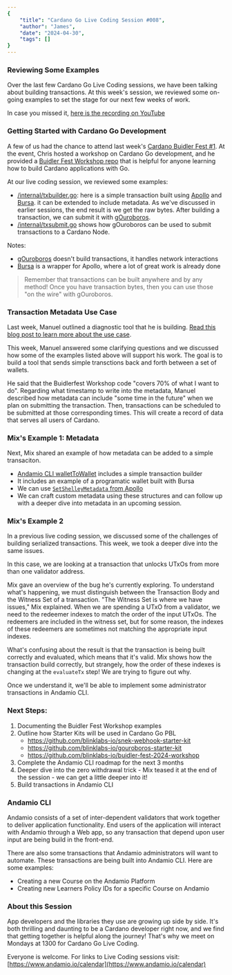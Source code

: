 ```yaml
---
{
    "title": "Cardano Go Live Coding Session #008",
    "author": "James",
    "date": "2024-04-30",
    "tags": []
}
---
```


### Reviewing Some Examples

Over the last few Cardano Go Live Coding sessions, we have been talking about building transactions. At this week's session, we reviewed some on-going examples to set the stage for our next few weeks of work.

In case you missed it, [here is the recording on YouTube](https://youtu.be/EUfZqxeeO8s?si=M4OIRVh8XZ6NTqWE)

### Getting Started with Cardano Go Development
A few of us had the chance to attend last week's [Cardano Buidler Fest #1](https://buidl.2024.cardano.org/). At the event, Chris hosted a workshop on Cardano Go development, and he provided a [Buidler Fest Workshop repo](https://github.com/blinklabs-io/buidler-fest-2024-workshop) that is helpful for anyone learning how to build Cardano applications with Go.

At our live coding session, we reviewed some examples:
- [/internal/txbuilder.go](https://github.com/blinklabs-io/buidler-fest-2024-workshop/tree/main/internal/txbuilder): here is a simple transaction built using [Apollo](https://github.com/Salvionied/apollo) and [Bursa](https://github.com/blinklabs-io/bursa). it can be extended to include metadata. As we've discussed in earlier sessions, the end result is we get the raw bytes. After building a transaction, we can submit it with [gOuroboros](https://github.com/blinklabs-io/gouroboros).
- [/internal/txsubmit.go](https://github.com/blinklabs-io/buidler-fest-2024-workshop/tree/main/internal/txsubmit) shows how gOuroboros can be used to submit transactions to a Cardano Node.

Notes:
- [gOuroboros](https://github.com/blinklabs-io/gouroboros) doesn't build transactions, it handles network interactions
- [Bursa](https://github.com/blinklabs-io/bursa) is a wrapper for Apollo, where a lot of great work is already done

> Remember that transactions can be built anywhere and by any method! Once you have transaction bytes, then you can use those "on the wire" with gOuroboros.

### Transaction Metadata Use Case
Last week, Manuel outlined a diagnostic tool that he is building. [Read this blog post to learn more about the use case](/010).

This week, Manuel answered some clarifying questions and we discussed how some of the examples listed above will support his work. The goal is to build a tool that sends simple transctions back and forth between a set of wallets.

He said that the Buidlerfest Workshop code "covers 70% of what I want to do". Regarding what timestamp to write into the metadata, Manuel described how metadata can include "some time in the future" when we plan on submitting the transaction. Then, transactions can be scheduled to be submitted at those corresponding times. This will create a record of data that serves all users of Cardano.

### Mix's Example 1: Metadata
Next, Mix shared an example of how metadata can be added to a simple transaciton.
- [Andamio CLI walletToWallet](https://github.com/Andamio-Platform/andamio-cli/tree/main/cmd/transaction/txBuilders/walletToWallet) includes a simple transaction builder
- It includes an example of a programatic wallet built with Bursa
- We can use [`SetShelleyMetadata` from Apollo](https://github.com/Salvionied/apollo/blob/e5979f89adf9b9d90a1a4b69ab570d413e8cc26a/serialization/Metadata/Metadata.go#L78)
- We can craft custom metadata using these structures and can follow up with a deeper dive into metadata in an upcoming session.

### Mix's Example 2
In a previous live coding session, we discussed some of the challenges of building serialized transactions. This week, we took a deeper dive into the same issues.

In this case, we are looking at a transaction that unlocks UTxOs from more than one validator address.

Mix gave an overview of the bug he's currently exploring. To understand what's happening, we must distinguish between the Transaction Body and the Witness Set of a transaction. "The Witness Set is where we have issues," Mix explained. When we are spending a UTxO from a validator, we need to the redeemer indexes to match the order of the input UTxOs. The redeemers are included in the witness set, but for some reason, the indexes of these redeemers are sometimes not matching the appropriate input indexes.

What's confusing about the result is that the transaction is being built correctly and evaluated, which means that it's valid. Mix shows how the transaction build correctly, but strangely, how the order of these indexes is changing at the `evaluateTx` step! We are trying to figure out why.

Once we understand it, we'll be able to implement some administrator transactions in Andamio CLI.

### Next Steps:
1. Documenting the Buidler Fest Workshop examples
2. Outline how Starter Kits will be used in Cardano Go PBL
    - https://github.com/blinklabs-io/snek-webhook-starter-kit
    - https://github.com/blinklabs-io/gouroboros-starter-kit
    - https://github.com/blinklabs-io/buidler-fest-2024-workshop
3. Complete the Andamio CLI roadmap for the next 3 months
4. Deeper dive into the zero withdrawal trick - Mix teased it at the end of the session - we can get a little deeper into it!
5. Build transactions in Andamio CLI

### Andamio CLI

Andamio consists of a set of inter-dependent validators that work together to deliver application functionality. End users of the application will interact with Andamio through a Web app, so any transaction that depend upon user input are being build in the front-end.

There are also some transactions that Andamio administrators will want to automate. These transactions are being built into Andamio CLI. Here are some examples:
- Creating a new Course on the Andamio Platform
- Creating new Learners Policy IDs for a specific Course on Andamio

### About this Session

App developers and the libraries they use are growing up side by side. It's both thrilling and daunting to be a Cardano developer right now, and we find that getting together is helpful along the journey! That's why we meet on Mondays at 1300 for Cardano Go Live Coding.

Everyone is welcome. For links to Live Coding sessions visit: [https://www.andamio.io/calendar](https://www.andamio.io/calendar)
